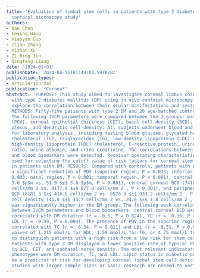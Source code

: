 ```yaml
---
title: 'Evaluation of limbal stem cells in patients with type 2 diabetes: An in vivo
  confocal microscopy study'
authors:
- Dan Chen
- Leying Wang
- Xiaoyan Guo
- Zijun Zhang
- Xizhan Xu
- Zi-Bing Jin
- Qingfeng Liang
date: '2024-01-01'
publishDate: '2024-04-11T01:49:03.597078Z'
publication_types:
- article-journal
publication: '*Cornea*'
abstract: 'PURPOSE: This study aimed to investigate corneal limbus changes in patients
  with type 2 diabetes mellitus (DM) using in vivo confocal microscopy (IVCM) and
  explore the correlation between their ocular manifestations and systemic status.
  METHODS: Fifty-five patients with type 2 DM and 20 age-matched controls were included.
  The following IVCM parameters were compared between the 2 groups: palisades of Vogt
  (POV), corneal epithelial thickness (CET), basal cell density (BCD), subbasal nerve
  plexus, and dendritic cell density. All subjects underwent blood and urine sampling
  for laboratory analysis, including fasting blood glucose, glycated hemoglobin, total
  cholesterol (TC), triglycerides (TG), low-density lipoprotein (LDL) cholesterol,
  high-density lipoprotein (HDL) cholesterol, C-reactive protein, urinary albumin-to-creatinine
  ratio, urine albumin, and urine creatinine. The correlations between IVCM parameters
  and blood biomarkers were detected. Receiver operating characteristic curve was
  used for selecting the cutoff value of risk factors for corneal stem cell injury
  in patients with DM. RESULTS: Compared with controls, patients with DM displayed
  a significant reduction of POV (superior region, P = 0.033; inferior region, P =
  0.003; nasal region, P < 0.001; temporal region, P < 0.001), central CET (44.8 $±$
  3.6 $μ$m vs. 51.9 $±$ 3.6 $μ$m, P < 0.001), central corneal BCD (7415.5 $±$ 563.2
  cells/mm 2 vs. 9177.9 $±$ 977.8 cells/mm 2 , P < 0.001), and peripheral corneal
  BCD (6181.3 $±$ 416.5 cells/mm 2 vs. 8576.3 $±$ 933.2 cells/mm 2 , P < 0.001). Dendritic
  cell density (41.0 $±$ 33.7 cells/mm 2 vs. 24.6 $±$ 7.8 cells/mm 2 , P = 0.001)
  was significantly higher in the DM group. The following weak correlations were shown
  between IVCM parameters and blood biomarkers: central corneal BCD was negatively
  correlated with DM duration (r = -0.3, P = 0.024), TC (r = -0.36, P = 0.007), and
  LDL (r = -0.39, P = 0.004). The presence of POV in the superior region was negatively
  correlated with TC (r = -0.34, P = 0.011) and LDL (r = -0.31, P = 0.022). Cutoff
  values of 1.215 mmol/L for HDL, 1.59 mmol/L for TG, or 4.75 mmol/L for TC were established
  to distinguish patients with a high risk from a low risk for stem cell damage. CONCLUSIONS:
  Patients with type 2 DM displayed a lower positive rate of typical POV and a decrease
  in BCD, CET, and subbasal nerve density. The most relevant indicators for stem cell
  phenotypes were DM duration, TC, and LDL. Lipid status in diabetic patients could
  be a predictor of risk for developing corneal limbal stem cell deficiency. Further
  studies with larger sample sizes or basic research are needed to verify the results.'
---
```

